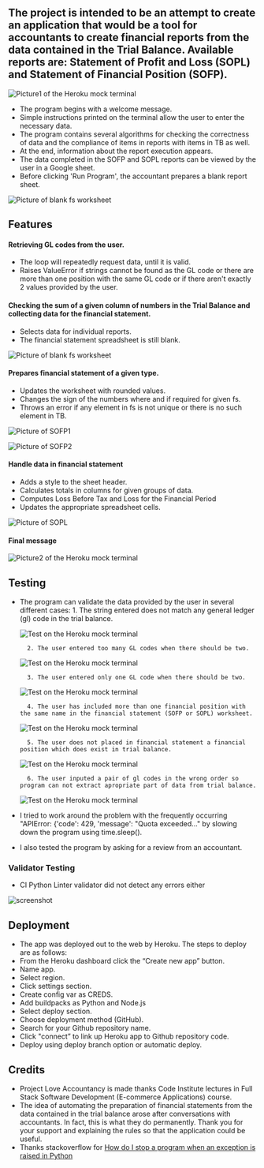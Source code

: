 
## The project is intended to be an attempt to create an application that would be a tool for accountants to create financial reports from the data contained in the Trial Balance. Available reports are: Statement of Profit and Loss (SOPL) and Statement of Financial Position (SOFP).

![Picture1 of the Heroku mock terminal](https://github.com/ireneuszcierpisz/love-accountancy/blob/main/media/Heroku-mock-terminal-Welcome.png)

- The program begins with a welcome message.
- Simple instructions printed on the terminal allow the user to enter the necessary data. 
- The program contains several algorithms for checking the correctness of data and the compliance of items in reports with items in TB as well.
- At the end, information about the report execution appears. 
- The data completed in the SOFP and SOPL reports can be viewed by the user in a Google sheet.
- Before clicking 'Run Program', the accountant prepares a blank report sheet.

![Picture of blank fs worksheet](https://github.com/ireneuszcierpisz/love-accountancy/blob/main/media/blank-SOFP-sheet-before-calculations.png)



## Features

#### Retrieving GL codes from the user.


- The loop will repeatedly request data, until it is valid.
- Raises ValueError if strings cannot be found as the GL code or there are more than one position with the same GL code or if there aren't exactly 2 values provided by the user.



#### Checking the sum of a given column of numbers in the Trial Balance and collecting data for the financial statement.


- Selects data for individual reports.
- The financial statement spreadsheet is still blank.

![Picture of blank fs worksheet](https://github.com/ireneuszcierpisz/love-accountancy/blob/main/media/blank-SOPL-sheet-before-calculations.png)



#### Prepares financial statement of a given type.


- Updates the worksheet with rounded values.
- Changes the sign of the numbers where and if required for given fs.
- Throws an error if any element in fs is not unique or there is no such element in TB.

![Picture of SOFP1](https://github.com/ireneuszcierpisz/love-accountancy/blob/main/media/SOFP-1.png)

![Picture of SOFP2](https://github.com/ireneuszcierpisz/love-accountancy/blob/main/media/SOFP-2.png)



#### Handle data in financial statement


- Adds a style to the sheet header.
- Calculates totals in columns for given groups of data.
- Computes Loss Before Tax and Loss for the Financial Period
- Updates the appropriate spreadsheet cells.


![Picture of SOPL](https://github.com/ireneuszcierpisz/love-accountancy/blob/main/media/SOPL.png)



#### Final message


![Picture2 of the Heroku mock terminal](https://github.com/ireneuszcierpisz/love-accountancy/blob/main/media/Heroku-terminal-calc-completed.png)




## Testing


- The program can validate the data provided by the user in several different cases:
		1. The string entered does not match any general ledger (gl) code in the trial balance. 
		
	![Test on the Heroku mock terminal](https://github.com/ireneuszcierpisz/love-accountancy/blob/main/media/test-case1.png)

		2. The user entered too many GL codes when there should be two. 
		
	![Test on the Heroku mock terminal](https://github.com/ireneuszcierpisz/love-accountancy/blob/main/media/test-case2.png)
	
		3. The user entered only one GL code when there should be two.
		
	![Test on the Heroku mock terminal](https://github.com/ireneuszcierpisz/love-accountancy/blob/main/media/test-case3.png)

		4. The user has included more than one financial position with the same name in the financial statement (SOFP or SOPL) worksheet.
		
	![Test on the Heroku mock terminal](https://github.com/ireneuszcierpisz/love-accountancy/blob/main/media/test-case4.png)

		5. The user does not placed in financial statement a financial position which does exist in trial balance.
		
	![Test on the Heroku mock terminal](https://github.com/ireneuszcierpisz/love-accountancy/blob/main/media/test-case5.png)

		6. The user inputed a pair of gl codes in the wrong order so program can not extract apropriate part of data from trial balance.
		
	![Test on the Heroku mock terminal](https://github.com/ireneuszcierpisz/love-accountancy/blob/main/media/test-case6.png)

- I tried to work around the problem with the frequently occurring "APIError: {'code': 429, 'message': "Quota exceeded..." by slowing down the program using time.sleep().

- I also tested the program by asking for a review from an accountant.



### Validator Testing


-  CI Python Linter validator did not detect any errors either

  ![screenshot](https://github.com/ireneuszcierpisz/love-accountancy/blob/main/media/CI-Python-Linter1.png)



## Deployment


  - The app was deployed out to the web by Heroku. The steps to deploy are as follows:
  - From the Heroku dashboard click the “Create new app” button.
  - Name app.
  - Select region.
  - Click settings section.
  - Create config var as CREDS.
  - Add buildpacks as Python and Node.js
  - Select deploy section.
  - Choose deployment method (GitHub).
  - Search for your Github repository name.
  - Click "connect” to link up Heroku app to Github repository code.
  - Deploy using deploy branch option or automatic deploy.



## Credits


  - Project Love Accountancy is made thanks Code Institute lectures in Full Stack Software Development (E-commerce Applications) course.
  - The idea of ​​automating the preparation of financial statements from the data contained in the trial balance arose after conversations with accountants. In fact, this is what they do permanently. Thank you for your support and explaining the rules so that the application could be useful.
  - Thanks stackoverflow for [How do I stop a program when an exception is raised in Python](https://stackoverflow.com/questions/438894/how-do-i-stop-a-program-when-an-exception-is-raised-in-python)





